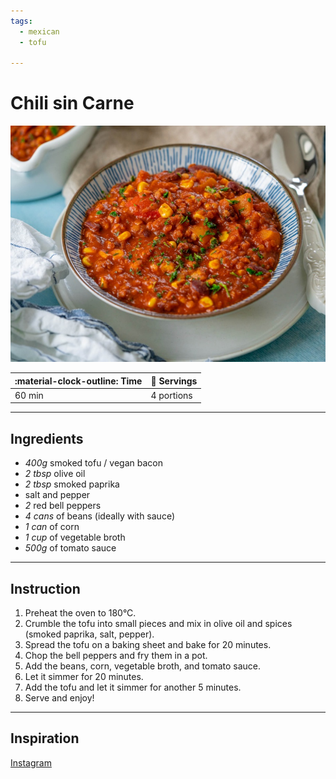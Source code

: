 ```yaml
---
tags:
  - mexican
  - tofu

---
```


# Chili sin Carne

![image](image.jpg)

| :material-clock-outline: Time | :fork_and_knife: Servings |
|-------------------------------|---------------------------|
| 60 min                        | 4 portions                |

---

## Ingredients

- _400g_ smoked tofu / vegan bacon
- _2 tbsp_ olive oil
- _2 tbsp_ smoked paprika
- salt and pepper
- _2_ red bell peppers
- _4 cans_ of beans (ideally with sauce)
- _1 can_ of corn
- _1 cup_ of vegetable broth
- _500g_ of tomato sauce

---

## Instruction

1. Preheat the oven to 180°C.
2. Crumble the tofu into small pieces and mix in olive oil and spices (smoked paprika, salt, pepper).
3. Spread the tofu on a baking sheet and bake for 20 minutes.
4. Chop the bell peppers and fry them in a pot.
5. Add the beans, corn, vegetable broth, and tomato sauce.
6. Let it simmer for 20 minutes.
7. Add the tofu and let it simmer for another 5 minutes.
8. Serve and enjoy!

---

## Inspiration
[Instagram](https://www.instagram.com/p/B22rg2xghwS/?igsh=MXM4eXgweXJya3prMA%3D%3D)
